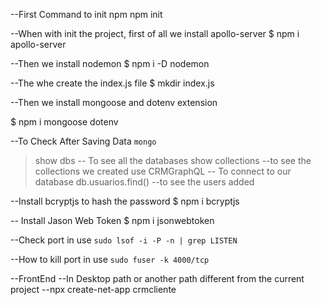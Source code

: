 --First Command to init npm
npm init

--When with init the project, first of all we install apollo-server
$ npm i apollo-server

--Then we install nodemon
$ npm i -D nodemon

--The whe create the index.js file
$ mkdir index.js

--Then we install mongoose and dotenv extension

$ npm i mongoose dotenv

--To Check After Saving Data
```mongo```
>show dbs           -- To see all the databases
>show collections   --to see the collections we created
>use CRMGraphQL     -- To connect to our database
>db.usuarios.find()  --to see the users added

--Install bcryptjs to hash the password
$ npm i bcryptjs

-- Install Jason Web Token
$ npm i jsonwebtoken


--Check port in use 
```sudo lsof -i -P -n | grep LISTEN```

--How to kill port in use
```sudo fuser -k 4000/tcp```


--FrontEnd
--In Desktop path or another path different from the current project
--npx create-net-app crmcliente